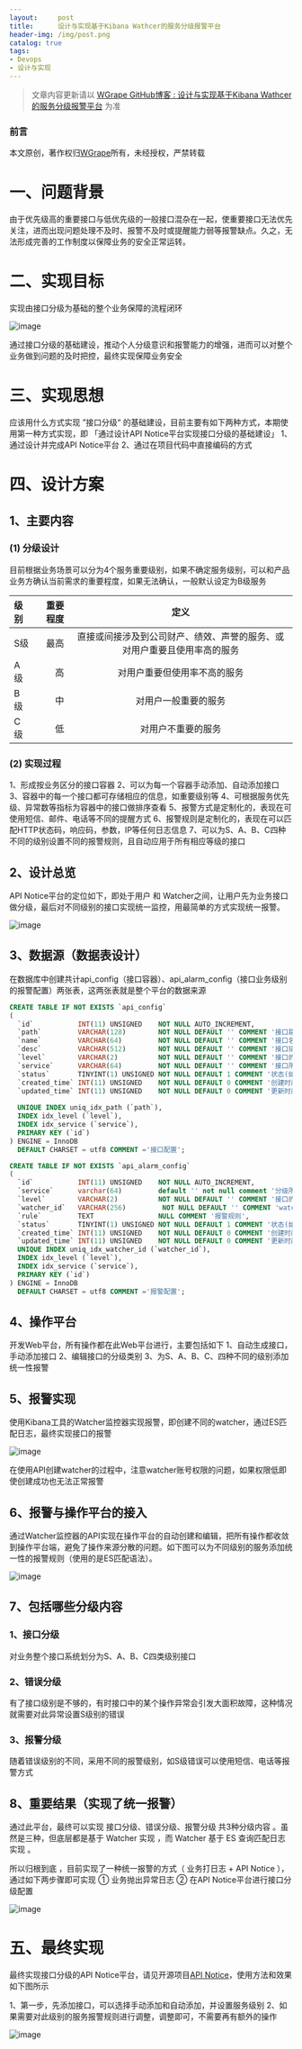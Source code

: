 ```yaml
---
layout:     post
title:      设计与实现基于Kibana Wathcer的服务分级报警平台
header-img: /img/post.png
catalog: true
tags:
- Devops
- 设计与实现
---
```


> 文章内容更新请以 [WGrape GitHub博客 : 设计与实现基于Kibana Wathcer的服务分级报警平台](https://github.com/WGrape/Blog/issues/220) 为准

### 前言
本文原创，著作权归[WGrape](https://github.com/WGrape)所有，未经授权，严禁转载

# 一、问题背景
由于优先级高的重要接口与低优先级的一般接口混杂在一起，使重要接口无法优先关注，进而出现问题处理不及时、报警不及时或提醒能力弱等报警缺点。久之，无法形成完善的工作制度以保障业务的安全正常运转。

# 二、实现目标
实现由接口分级为基础的整个业务保障的流程闭环

![image](https://user-images.githubusercontent.com/35942268/178906922-235073ea-a770-4c78-9aff-848a1d31aea6.png)

通过接口分级的基础建设，推动个人分级意识和报警能力的增强，进而可以对整个业务做到问题的及时把控，最终实现保障业务安全

# 三、实现思想
应该用什么方式实现 ”接口分级“ 的基础建设，目前主要有如下两种方式，本期使用第一种方式实现，即 「通过设计API Notice平台实现接口分级的基础建设」
1、通过设计并完成API Notice平台
2、通过在项目代码中直接编码的方式

# 四、设计方案
## 1、主要内容
### (1) 分级设计
目前根据业务场景可以分为4个服务重要级别，如果不确定服务级别，可以和产品业务方确认当前需求的重要程度，如果无法确认，一般默认设定为B级服务

| 级别 | 重要程度 | 定义 |
| :-----| ----: | :----: |
| S级 | 最高 | 直接或间接涉及到公司财产、绩效、声誉的服务、或对用户重要且使用率高的服务 |
| A 级 | 高 | 对用户重要但使用率不高的服务 |
| B 级 | 中 | 对用户一般重要的服务 |
| C 级 | 低 | 对用户不重要的服务 |

### (2) 实现过程
1、形成按业务区分的接口容器
2、可以为每一个容器手动添加、自动添加接口
3、容器中的每一个接口都可存储相应的信息，如重要级别等
4、可根据服务优先级、异常数等指标为容器中的接口做排序查看
5、报警方式是定制化的，表现在可使用短信、邮件、电话等不同的提醒方式
6、报警规则是定制化的，表现在可以匹配HTTP状态码，响应码，参数，IP等任何日志信息
7、可以为S、A、B、C四种不同的级别设置不同的报警规则，且自动应用于所有相应等级的接口

## 2、设计总览
API Notice平台的定位如下，即处于用户 和 Watcher之间，让用户先为业务接口做分级，最后对不同级别的接口实现统一监控，用最简单的方式实现统一报警。

![image](https://user-images.githubusercontent.com/35942268/178906884-606bc867-7880-4c5c-96d3-2a2f774873db.png)

## 3、数据源（数据表设计）
在数据库中创建共计api_config（接口容器）、api_alarm_config（接口业务级别的报警配置）两张表，这两张表就是整个平台的数据来源
```sql
CREATE TABLE IF NOT EXISTS `api_config`
(
  `id`           INT(11) UNSIGNED    NOT NULL AUTO_INCREMENT,
  `path`         VARCHAR(128)        NOT NULL DEFAULT '' COMMENT '接口路径(如/service/task/new_task)',
  `name`         VARCHAR(64)         NOT NULL DEFAULT '' COMMENT '接口名称',
  `desc`         VARCHAR(512)        NOT NULL DEFAULT '' COMMENT '接口描述',
  `level`        VARCHAR(2)          NOT NULL DEFAULT '' COMMENT '接口的重要级别(如S,A,B,C)',
  `service`      VARCHAR(64)         NOT NULL DEFAULT '' COMMENT '接口所属服务(如mobile)',
  `status`       TINYINT(1) UNSIGNED NOT NULL DEFAULT 1 COMMENT '状态(如1:存在, 0:不存在)',
  `created_time` INT(11) UNSIGNED    NOT NULL DEFAULT 0 COMMENT '创建时间',
  `updated_time` INT(11) UNSIGNED    NOT NULL DEFAULT 0 COMMENT '更新时间',
 
  UNIQUE INDEX uniq_idx_path (`path`),
  INDEX idx_level (`level`),
  INDEX idx_service (`service`),
  PRIMARY KEY (`id`)
) ENGINE = InnoDB
  DEFAULT CHARSET = utf8 COMMENT ='接口配置';

CREATE TABLE IF NOT EXISTS `api_alarm_config`
(
  `id`           INT(11) UNSIGNED    NOT NULL AUTO_INCREMENT,
  `service`      varchar(64)         default '' not null comment '分级所属服务',
  `level`        VARCHAR(2)          NOT NULL DEFAULT '' COMMENT '接口的重要级别(如S,A,B,C)',
  `watcher_id`   VARCHAR(256)         NOT NULL DEFAULT '' COMMENT 'watcherID',
  `rule`         TEXT                NULL COMMENT '报警规则',
  `status`       TINYINT(1) UNSIGNED NOT NULL DEFAULT 1 COMMENT '状态(如1:存在, 0:不存在)',
  `created_time` INT(11) UNSIGNED    NOT NULL DEFAULT 0 COMMENT '创建时间',
  `updated_time` INT(11) UNSIGNED    NOT NULL DEFAULT 0 COMMENT '更新时间',
  UNIQUE INDEX uniq_idx_watcher_id (`watcher_id`),
  INDEX idx_level (`level`),
  INDEX idx_service (`service`),
  PRIMARY KEY (`id`)
) ENGINE = InnoDB
  DEFAULT CHARSET = utf8 COMMENT ='报警配置';
```
## 4、操作平台
开发Web平台，所有操作都在此Web平台进行，主要包括如下
1、自动生成接口，手动添加接口
2、编辑接口的分级类别
3、为S、A、B、C、四种不同的级别添加统一性报警

## 5、报警实现
使用Kibana工具的Watcher监控器实现报警，即创建不同的watcher，通过ES匹配日志，最终实现接口的报警

![image](https://user-images.githubusercontent.com/35942268/178906823-09db8e6e-4813-44f3-ae1e-0246674d6c6e.png)

在使用API创建watcher的过程中，注意watcher账号权限的问题，如果权限低即使创建成功也无法正常报警

## 6、报警与操作平台的接入
通过Watcher监控器的API实现在操作平台的自动创建和编辑，把所有操作都收敛到操作平台端，避免了操作来源分散的问题。如下图可以为不同级别的服务添加统一性的报警规则（使用的是ES匹配语法）。

![image](https://user-images.githubusercontent.com/35942268/178906716-3ab74701-c47d-440e-9b0d-8eee3c00c3fe.png)


## 7、包括哪些分级内容

### 1、接口分级
对业务整个接口系统划分为S、A、B、C四类级别接口

### 2、错误分级
有了接口级别是不够的，有时接口中的某个操作异常会引发大面积故障，这种情况就需要对此异常设置S级别的错误

### 3、报警分级
随着错误级别的不同，采用不同的报警级别，如S级错误可以使用短信、电话等报警方式

## 8、重要结果（实现了统一报警）
通过此平台，最终可以实现 接口分级、错误分级、报警分级 共3种分级内容 。虽然是三种，但底层都是基于 Watcher 实现 ，而 Watcher 基于 ES 查询匹配日志实现 。

所以归根到底 ，目前实现了一种统一报警的方式（ 业务打日志 + API Notice ），通过如下两步骤即可实现
① 业务抛出异常日志
② 在API Notice平台进行接口分级配置

![image](https://user-images.githubusercontent.com/35942268/178906655-e43fcb07-9e57-482e-9738-bdbe89d0ac24.png)


# 五、最终实现
最终实现接口分级的API Notice平台，请见开源项目[API Notice](https://github.com/WGrape/APINotice)，使用方法和效果如下图所示

1、第一步，先添加接口，可以选择手动添加和自动添加，并设置服务级别
2、如果需要对此级别的服务报警规则进行调整，调整即可，不需要再有额外的操作

![image](https://user-images.githubusercontent.com/35942268/178906510-efa0481f-4cdf-405f-b67b-160e09363992.png)
